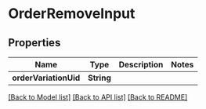 # OrderRemoveInput

## Properties
Name | Type | Description | Notes
------------ | ------------- | ------------- | -------------
**orderVariationUid** | **String** |  | 

[[Back to Model list]](../README.md#documentation-for-models) [[Back to API list]](../README.md#documentation-for-api-endpoints) [[Back to README]](../README.md)


